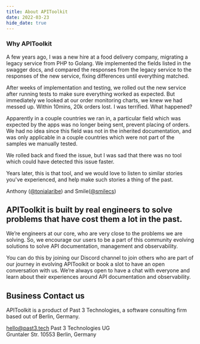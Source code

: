 ```yaml
---
title: About APIToolkit
date: 2022-03-23
hide_date: true
---
```


### Why APIToolkit 

A few years ago, I was a new hire at a food delivery company,
migrating a legacy service from PHP to Golang. We implemented the
fields listed in the swagger docs, and compared the responses from
the legacy service to the responses of the new service, fixing
differences until everything matched. 

After weeks of implementation and testing, 
we rolled out the new service after running tests to
make sure everything worked as expected. But immediately we looked
at our order monitoring charts, we knew we had messed up. Within
10mins, 20k orders lost. I was terrified. What happened?

Apparently in a couple countries we ran in, a particular field which
was expected by the apps was no longer being sent, prevent placing
of orders. We had no idea since this field was not in the inherited
documentation, and was only applicable in a couple countries which
were not part of the samples we manually tested. 

We rolled back and fixed the issue, 
but I was sad that there was no tool which could
have detected this issue faster.

Years later, this is that tool, and we would love to listen to
similar stories you've experienced, and help make such stories a
thing of the past.

  <p class="text-xs text-right">
    Anthony (<a
      href="https://twitter.com/tonialaribe"
      class="text-blue-800"
      >@tonialaribe</a
    >) and Smile(<a
      href="https://twitter.com/SmileEgbai"
      class="text-blue-800"
      >@smilecs</a
    >)
  </p>



## APIToolkit is built by real engineers to solve problems that have cost them a lot in the past.

We’re engineers at our core, who are very close to the problems we are
solving. So, we encourage our users to be a part of this community
evolving solutions to solve API documentation, management and observability.

You can do this by joining our Discord channel to join others who are
part of our journey in evolving APIToolkit or book a slot to have an
open conversation with us. We’re always open to have a chat with
everyone and learn about their experiences around API documentation and
observability.


## Business Contact us 

APIToolkit is a product of Past 3 Technologies, a software consulting firm based out of Berlin, Germany.

hello@past3.tech
Past 3 Technologies UG <br/>
Gruntaler Str. 10553 Berlin, Germany
